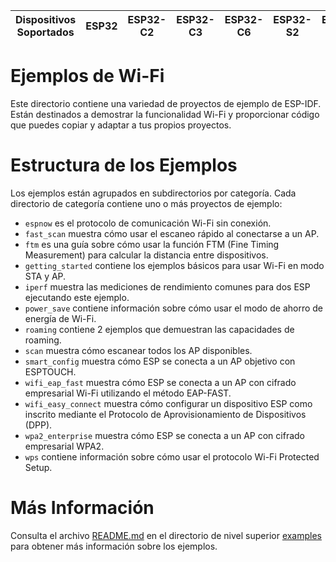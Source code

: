 | Dispositivos Soportados | ESP32 | ESP32-C2 | ESP32-C3 | ESP32-C6 | ESP32-S2 | ESP32-S3 |
| ----------------------- | ----- | -------- | -------- | -------- | -------- | -------- |

# Ejemplos de Wi-Fi

Este directorio contiene una variedad de proyectos de ejemplo de ESP-IDF. Están destinados a demostrar la funcionalidad Wi-Fi y proporcionar código que puedes copiar y adaptar a tus propios proyectos.

# Estructura de los Ejemplos

Los ejemplos están agrupados en subdirectorios por categoría. Cada directorio de categoría contiene uno o más proyectos de ejemplo:

* `espnow` es el protocolo de comunicación Wi-Fi sin conexión.
* `fast_scan` muestra cómo usar el escaneo rápido al conectarse a un AP.
* `ftm` es una guía sobre cómo usar la función FTM (Fine Timing Measurement) para calcular la distancia entre dispositivos.
* `getting_started` contiene los ejemplos básicos para usar Wi-Fi en modo STA y AP.
* `iperf` muestra las mediciones de rendimiento comunes para dos ESP ejecutando este ejemplo.
* `power_save` contiene información sobre cómo usar el modo de ahorro de energía de Wi-Fi.
* `roaming` contiene 2 ejemplos que demuestran las capacidades de roaming.
* `scan` muestra cómo escanear todos los AP disponibles.
* `smart_config` muestra cómo ESP se conecta a un AP objetivo con ESPTOUCH.
* `wifi_eap_fast` muestra cómo ESP se conecta a un AP con cifrado empresarial Wi-Fi utilizando el método EAP-FAST.
* `wifi_easy_connect` muestra cómo configurar un dispositivo ESP como inscrito mediante el Protocolo de Aprovisionamiento de Dispositivos (DPP).
* `wpa2_enterprise` muestra cómo ESP se conecta a un AP con cifrado empresarial WPA2.
* `wps` contiene información sobre cómo usar el protocolo Wi-Fi Protected Setup.

# Más Información

Consulta el archivo [README.md](../README.md) en el directorio de nivel superior [examples](../) para obtener más información sobre los ejemplos.
